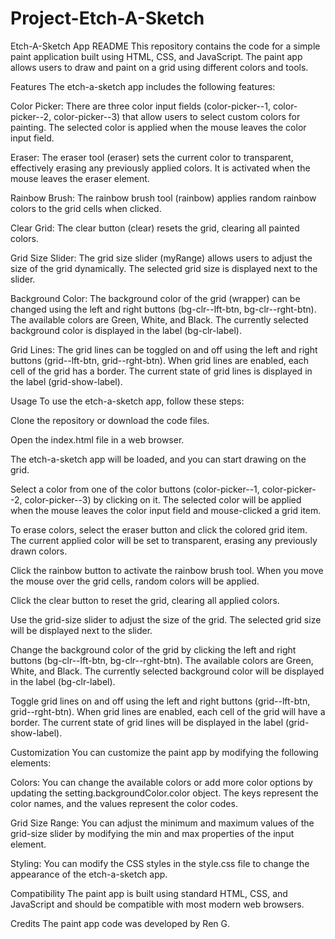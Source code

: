 # Project-Etch-A-Sketch

Etch-A-Sketch App README
This repository contains the code for a simple paint application built using HTML, CSS, and JavaScript. The paint app allows users to draw and paint on a grid using different colors and tools.

Features
The etch-a-sketch app includes the following features:

Color Picker: There are three color input fields (color-picker--1, color-picker--2, color-picker--3) that allow users to select custom colors for painting. The selected color is applied when the mouse leaves the color input field.

Eraser: The eraser tool (eraser) sets the current color to transparent, effectively erasing any previously applied colors. It is activated when the mouse leaves the eraser element.

Rainbow Brush: The rainbow brush tool (rainbow) applies random rainbow colors to the grid cells when clicked.

Clear Grid: The clear button (clear) resets the grid, clearing all painted colors.

Grid Size Slider: The grid size slider (myRange) allows users to adjust the size of the grid dynamically. The selected grid size is displayed next to the slider.

Background Color: The background color of the grid (wrapper) can be changed using the left and right buttons (bg-clr--lft-btn, bg-clr--rght-btn). The available colors are Green, White, and Black. The currently selected background color is displayed in the label (bg-clr-label).

Grid Lines: The grid lines can be toggled on and off using the left and right buttons (grid--lft-btn, grid--rght-btn). When grid lines are enabled, each cell of the grid has a border. The current state of grid lines is displayed in the label (grid-show-label).

Usage
To use the etch-a-sketch app, follow these steps:

Clone the repository or download the code files.

Open the index.html file in a web browser.

The etch-a-sketch app will be loaded, and you can start drawing on the grid.

Select a color from one of the color buttons (color-picker--1, color-picker--2, color-picker--3) by clicking on it. The selected color will be applied when the mouse leaves the color input field and mouse-clicked a grid item.

To erase colors, select the eraser button and click the colored grid item. The current applied color will be set to transparent, erasing any previously drawn colors.

Click the rainbow button to activate the rainbow brush tool. When you move the mouse over the grid cells, random colors will be applied.

Click the clear button to reset the grid, clearing all applied colors.

Use the grid-size slider to adjust the size of the grid. The selected grid size will be displayed next to the slider.

Change the background color of the grid by clicking the left and right buttons (bg-clr--lft-btn, bg-clr--rght-btn). The available colors are Green, White, and Black. The currently selected background color will be displayed in the label (bg-clr-label).

Toggle grid lines on and off using the left and right buttons (grid--lft-btn, grid--rght-btn). When grid lines are enabled, each cell of the grid will have a border. The current state of grid lines will be displayed in the label (grid-show-label).

Customization
You can customize the paint app by modifying the following elements:

Colors: You can change the available colors or add more color options by updating the setting.backgroundColor.color object. The keys represent the color names, and the values represent the color codes.

Grid Size Range: You can adjust the minimum and maximum values of the grid-size slider by modifying the min and max properties of the input element.

Styling: You can modify the CSS styles in the style.css file to change the appearance of the etch-a-sketch app.

Compatibility
The paint app is built using standard HTML, CSS, and JavaScript and should be compatible with most modern web browsers.

Credits
The paint app code was developed by Ren G.